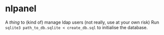 nlpanel
=======

A _thing_ to (kind of) manage ldap users (not really, use at your own risk)
Run ``sqlite3 path_to_db.sqlite < create_db.sql`` to initialise the database. 